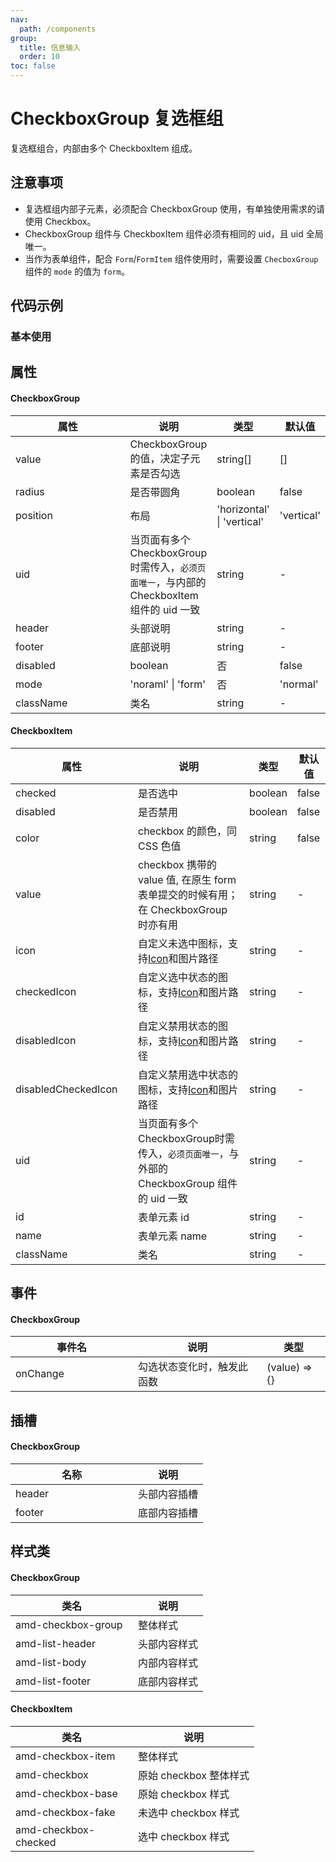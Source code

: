 ```yaml
---
nav:
  path: /components
group:
  title: 信息输入
  order: 10
toc: false
---
```


# CheckboxGroup 复选框组
复选框组合，内部由多个 CheckboxItem 组成。

## 注意事项

- 复选框组内部子元素，必须配合 CheckboxGroup 使用，有单独使用需求的请使用 Checkbox。
- CheckboxGroup 组件与 CheckboxItem 组件必须有相同的 uid，且 uid 全局唯一。
- 当作为表单组件，配合 `Form`/`FormItem` 组件使用时，需要设置 `ChecboxGroup` 组件的 `mode` 的值为 `form`。

## 代码示例
### 基本使用
<code src='../../demo/pages/CheckboxGroup'></code>
## 属性
#### CheckboxGroup
| 属性 | 说明 | 类型 | 默认值 |
| -----|-----|-----|-----|
| value | CheckboxGroup 的值，决定子元素是否勾选 | string[] | [] |
| radius |  是否带圆角 | boolean | false |
| position | 布局 | 'horizontal' &verbar;  'vertical' | 'vertical' | 
| uid |  当页面有多个CheckboxGroup时需传入，`必须页面唯一`，与内部的 CheckboxItem 组件的 uid 一致 | string | - |
| header |  头部说明 | string | - |
| footer |  底部说明 | string | - |
| disabled | boolean | 否 | false | 是否禁用 |
| mode | 'noraml' &verbar; 'form' | 否 | 'normal' | 配合From/FormItem组件使用时，需设置为 from |
| className | 类名| string | - |

#### CheckboxItem
| 属性 | 说明 | 类型 | 默认值 | 
| -----|-----|-----|----- |
| checked |  是否选中 | boolean | false | 
| disabled | 是否禁用 | boolean | false |
| color | checkbox 的颜色，同 CSS 色值 | string | false |
| value |  checkbox 携带的 value 值, 在原生 form 表单提交的时候有用；在 CheckboxGroup 时亦有用 | string | - |
| icon | 自定义未选中图标，支持[Icon](./icon#代码示例)和图片路径 | string | - |
| checkedIcon | 自定义选中状态的图标，支持[Icon](./icon#代码示例)和图片路径  | string | - |
| disabledIcon | 自定义禁用状态的图标，支持[Icon](./icon#代码示例)和图片路径 | string | - |
| disabledCheckedIcon | 自定义禁用选中状态的图标，支持[Icon](./icon#代码示例)和图片路径 | string | - |
| uid |  当页面有多个CheckboxGroup时需传入，`必须页面唯一`，与外部的 CheckboxGroup 组件的 uid 一致  | string | - |
| id |  表单元素 id | string | - |
| name | 表单元素 name | string | - | 
| className | 类名| string | - |


## 事件

#### CheckboxGroup
| 事件名 | 说明 | 类型 |
| -----|-----|-----|
| onChange | 勾选状态变化时，触发此函数 |(value) => {}|

## 插槽

#### CheckboxGroup
| 名称 | 说明 |
| ----|----|
| header | 头部内容插槽 |
| footer | 底部内容插槽 |

## 样式类

#### CheckboxGroup
| 类名 | 说明 |
| -----|-----|
| amd-checkbox-group |整体样式|
| amd-list-header | 头部内容样式 |
| amd-list-body | 内部内容样式 |
| amd-list-footer |底部内容样式|

#### CheckboxItem

| 类名 | 说明 |
| -----|-----|
| amd-checkbox-item | 整体样式 |
| amd-checkbox | 原始 checkbox 整体样式 |
| amd-checkbox-base | 原始 checkbox 样式 |
| amd-checkbox-fake | 未选中 checkbox 样式 |
| amd-checkbox-checked | 选中 checkbox 样式 |

<style> 
table th:first-of-type { width: 180px; }
.__dumi-default-layout-content article table:first-of-type th:nth-of-type(2) {
    width: 140px;
}
.__dumi-default-layout-content article table:first-of-type th:nth-of-type(3) {
    width: 30px;
}
.__dumi-default-layout-content article table:first-of-type th:nth-of-type(4) {
    width: 50px;
}
.__dumi-default-layout-content article table:nth-of-type(2) th:nth-of-type(2) {
    width: 140px;
}
.__dumi-default-layout-content article table:nth-of-type(2) th:nth-of-type(3) {
    width: 30px;
}
.__dumi-default-layout-content article table:nth-of-type(2) th:nth-of-type(4) {
    width: 50px;
}
</style> 